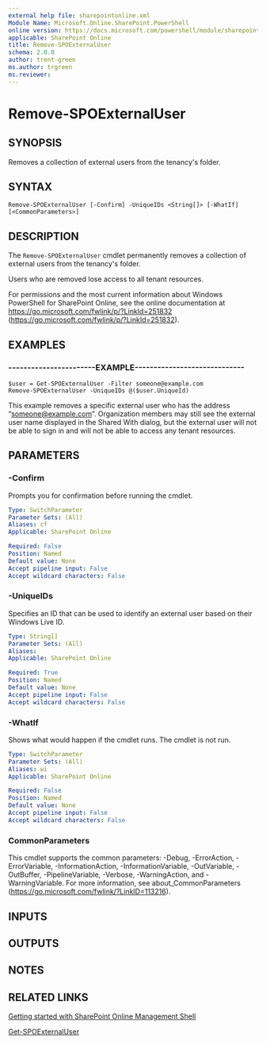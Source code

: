 ```yaml
---
external help file: sharepointonline.xml
Module Name: Microsoft.Online.SharePoint.PowerShell
online version: https://docs.microsoft.com/powershell/module/sharepoint-online/remove-spoexternaluser
applicable: SharePoint Online
title: Remove-SPOExternalUser
schema: 2.0.0
author: trent-green
ms.author: trgreen
ms.reviewer:
---
```


# Remove-SPOExternalUser

## SYNOPSIS
Removes a collection of external users from the tenancy's folder.


## SYNTAX

```
Remove-SPOExternalUser [-Confirm] -UniqueIDs <String[]> [-WhatIf] [<CommonParameters>]
```

## DESCRIPTION
The `Remove-SPOExternalUser` cmdlet permanently removes a collection of external users from the tenancy's folder.

Users who are removed lose access to all tenant resources.

For permissions and the most current information about Windows PowerShell for SharePoint Online, see the online documentation at https://go.microsoft.com/fwlink/p/?LinkId=251832 (https://go.microsoft.com/fwlink/p/?LinkId=251832).


## EXAMPLES

### -----------------------EXAMPLE-----------------------------
```
$user = Get-SPOExternalUser -Filter someone@example.com
Remove-SPOExternalUser -UniqueIDs @($user.UniqueId)
```
This example removes a specific external user who has the address “someone@example.com”. Organization members may still see the external user name displayed in the Shared With dialog, but the external user will not be able to sign in and will not be able to access any tenant resources.


## PARAMETERS

### -Confirm
Prompts you for confirmation before running the cmdlet.


```yaml
Type: SwitchParameter
Parameter Sets: (All)
Aliases: cf
Applicable: SharePoint Online

Required: False
Position: Named
Default value: None
Accept pipeline input: False
Accept wildcard characters: False
```

### -UniqueIDs
Specifies an ID that can be used to identify an external user based on their Windows Live ID.


```yaml
Type: String[]
Parameter Sets: (All)
Aliases:
Applicable: SharePoint Online

Required: True
Position: Named
Default value: None
Accept pipeline input: False
Accept wildcard characters: False
```

### -WhatIf
Shows what would happen if the cmdlet runs.
The cmdlet is not run.


```yaml
Type: SwitchParameter
Parameter Sets: (All)
Aliases: wi
Applicable: SharePoint Online

Required: False
Position: Named
Default value: None
Accept pipeline input: False
Accept wildcard characters: False
```

### CommonParameters
This cmdlet supports the common parameters: -Debug, -ErrorAction, -ErrorVariable, -InformationAction, -InformationVariable, -OutVariable, -OutBuffer, -PipelineVariable, -Verbose, -WarningAction, and -WarningVariable. For more information, see about_CommonParameters (https://go.microsoft.com/fwlink/?LinkID=113216).

## INPUTS

## OUTPUTS

## NOTES

## RELATED LINKS

[Getting started with SharePoint Online Management Shell](https://docs.microsoft.com/powershell/sharepoint/sharepoint-online/connect-sharepoint-online?view=sharepoint-ps)

[Get-SPOExternalUser](Get-SPOExternalUser.md)

